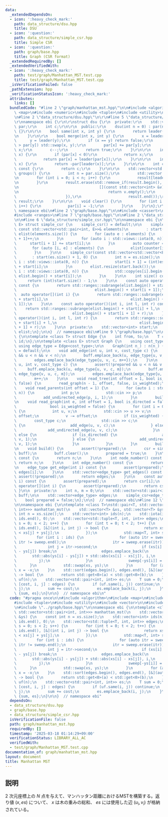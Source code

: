```yaml
---
data:
  _extendedDependsOn:
  - icon: ':heavy_check_mark:'
    path: data_structure/dsu.hpp
    title: DSU
  - icon: ':question:'
    path: data_structure/simple_csr.hpp
    title: Simple CSR
  - icon: ':question:'
    path: graph/base.hpp
    title: Graph (CSR format)
  _extendedRequiredBy: []
  _extendedVerifiedWith:
  - icon: ':heavy_check_mark:'
    path: test/graph/Manhattan_MST.test.cpp
    title: test/graph/Manhattan_MST.test.cpp
  _isVerificationFailed: false
  _pathExtension: hpp
  _verificationStatusIcon: ':heavy_check_mark:'
  attributes:
    links: []
  bundledCode: "#line 2 \"graph/manhattan_mst.hpp\"\n\n#include <algorithm>\n#include\
    \ <map>\n#include <numeric>\n#include <tuple>\n#include <utility>\n#include <vector>\n\
    \n#line 2 \"data_structure/dsu.hpp\"\n\r\n#line 5 \"data_structure/dsu.hpp\"\n\
    \r\nnamespace ebi {\r\n\r\nstruct dsu {\r\n  private:\r\n    std::vector<int>\
    \ par;\r\n    int c;\r\n\r\n  public:\r\n    dsu(int n = 0) : par(n, -1), c(n)\
    \ {}\r\n\r\n    bool same(int x, int y) {\r\n        return leader(x) == leader(y);\r\
    \n    }\r\n\r\n    bool merge(int x, int y) {\r\n        x = leader(x);\r\n  \
    \      y = leader(y);\r\n        if (x == y) return false;\r\n        if (par[x]\
    \ > par[y]) std::swap(x, y);\r\n        par[x] += par[y];\r\n        par[y] =\
    \ x;\r\n        c--;\r\n        return true;\r\n    }\r\n\r\n    int leader(int\
    \ x) {\r\n        if (par[x] < 0)\r\n            return x;\r\n        else\r\n\
    \            return par[x] = leader(par[x]);\r\n    }\r\n\r\n    int size(int\
    \ x) {\r\n        return -par[leader(x)];\r\n    }\r\n\r\n    int count_group()\
    \ const {\r\n        return c;\r\n    }\r\n\r\n    std::vector<std::vector<int>>\
    \ groups() {\r\n        int n = par.size();\r\n        std::vector result(n, std::vector<int>());\r\
    \n        for (int i = 0; i < n; i++) {\r\n            result[leader(i)].emplace_back(i);\r\
    \n        }\r\n        result.erase(std::remove_if(result.begin(), result.end(),\r\
    \n                                    [](const std::vector<int> &v) -> bool {\r\
    \n                                        return v.empty();\r\n              \
    \                      }),\r\n                     result.end());\r\n        return\
    \ result;\r\n    }\r\n\r\n    void clear() {\r\n        for (int i = 0; i < int(par.size());\
    \ i++) {\r\n            par[i] = -1;\r\n        }\r\n    }\r\n};\r\n\r\n}  //\
    \ namespace ebi\n#line 2 \"graph/base.hpp\"\n\n#include <cassert>\n#include <iostream>\n\
    #include <ranges>\n#line 7 \"graph/base.hpp\"\n\n#line 2 \"data_structure/simple_csr.hpp\"\
    \n\n#line 6 \"data_structure/simple_csr.hpp\"\n\nnamespace ebi {\n\ntemplate <class\
    \ E> struct simple_csr {\n    simple_csr() = default;\n\n    simple_csr(int n,\
    \ const std::vector<std::pair<int, E>>& elements)\n        : start(n + 1, 0),\
    \ elist(elements.size()) {\n        for (auto e : elements) {\n            start[e.first\
    \ + 1]++;\n        }\n        for (auto i : std::views::iota(0, n)) {\n      \
    \      start[i + 1] += start[i];\n        }\n        auto counter = start;\n \
    \       for (auto [i, e] : elements) {\n            elist[counter[i]++] = e;\n\
    \        }\n    }\n\n    simple_csr(const std::vector<std::vector<E>>& es)\n \
    \       : start(es.size() + 1, 0) {\n        int n = es.size();\n        for (auto\
    \ i : std::views::iota(0, n)) {\n            start[i + 1] = (int)es[i].size()\
    \ + start[i];\n        }\n        elist.resize(start.back());\n        for (auto\
    \ i : std::views::iota(0, n)) {\n            std::copy(es[i].begin(), es[i].end(),\
    \ elist.begin() + start[i]);\n        }\n    }\n\n    int size() const {\n   \
    \     return (int)start.size() - 1;\n    }\n\n    const auto operator[](int i)\
    \ const {\n        return std::ranges::subrange(elist.begin() + start[i],\n  \
    \                                   elist.begin() + start[i + 1]);\n    }\n  \
    \  auto operator[](int i) {\n        return std::ranges::subrange(elist.begin()\
    \ + start[i],\n                                     elist.begin() + start[i +\
    \ 1]);\n    }\n\n    const auto operator()(int i, int l, int r) const {\n    \
    \    return std::ranges::subrange(elist.begin() + start[i] + l,\n            \
    \                         elist.begin() + start[i + 1] + r);\n    }\n    auto\
    \ operator()(int i, int l, int r) {\n        return std::ranges::subrange(elist.begin()\
    \ + start[i] + l,\n                                     elist.begin() + start[i\
    \ + 1] + r);\n    }\n\n  private:\n    std::vector<int> start;\n    std::vector<E>\
    \ elist;\n};\n\n}  // namespace ebi\n#line 9 \"graph/base.hpp\"\n\nnamespace ebi\
    \ {\n\ntemplate <class T> struct Edge {\n    int from, to;\n    T cost;\n    int\
    \ id;\n};\n\ntemplate <class E> struct Graph {\n    using cost_type = E;\n   \
    \ using edge_type = Edge<cost_type>;\n\n    Graph(int n_) : n(n_) {}\n\n    Graph()\
    \ = default;\n\n    void add_edge(int u, int v, cost_type c) {\n        assert(!prepared\
    \ && u < n && v < n);\n        buff.emplace_back(u, edge_type{u, v, c, m});\n\
    \        edges.emplace_back(edge_type{u, v, c, m++});\n    }\n\n    void add_undirected_edge(int\
    \ u, int v, cost_type c) {\n        assert(!prepared && u < n && v < n);\n   \
    \     buff.emplace_back(u, edge_type{u, v, c, m});\n        buff.emplace_back(v,\
    \ edge_type{v, u, c, m});\n        edges.emplace_back(edge_type{u, v, c, m});\n\
    \        m++;\n    }\n\n    void read_tree(int offset = 1, bool is_weighted =\
    \ false) {\n        read_graph(n - 1, offset, false, is_weighted);\n    }\n\n\
    \    void read_parents(int offset = 1) {\n        for (auto i : std::views::iota(1,\
    \ n)) {\n            int p;\n            std::cin >> p;\n            p -= offset;\n\
    \            add_undirected_edge(p, i, 1);\n        }\n        build();\n    }\n\
    \n    void read_graph(int e, int offset = 1, bool is_directed = false,\n     \
    \               bool is_weighted = false) {\n        for (int i = 0; i < e; i++)\
    \ {\n            int u, v;\n            std::cin >> u >> v;\n            u -=\
    \ offset;\n            v -= offset;\n            if (is_weighted) {\n        \
    \        cost_type c;\n                std::cin >> c;\n                if (is_directed)\
    \ {\n                    add_edge(u, v, c);\n                } else {\n      \
    \              add_undirected_edge(u, v, c);\n                }\n            }\
    \ else {\n                if (is_directed) {\n                    add_edge(u,\
    \ v, 1);\n                } else {\n                    add_undirected_edge(u,\
    \ v, 1);\n                }\n            }\n        }\n        build();\n    }\n\
    \n    void build() {\n        assert(!prepared);\n        csr = simple_csr<edge_type>(n,\
    \ buff);\n        buff.clear();\n        prepared = true;\n    }\n\n    int size()\
    \ const {\n        return n;\n    }\n\n    int node_number() const {\n       \
    \ return n;\n    }\n\n    int edge_number() const {\n        return m;\n    }\n\
    \n    edge_type get_edge(int i) const {\n        assert(prepared);\n        return\
    \ edges[i];\n    }\n\n    std::vector<edge_type> get_edges() const {\n       \
    \ assert(!prepared);\n        return edges;\n    }\n\n    const auto operator[](int\
    \ i) const {\n        assert(prepared);\n        return csr[i];\n    }\n    auto\
    \ operator[](int i) {\n        assert(prepared);\n        return csr[i];\n   \
    \ }\n\n  private:\n    int n, m = 0;\n\n    std::vector<std::pair<int, edge_type>>\
    \ buff;\n\n    std::vector<edge_type> edges;\n    simple_csr<edge_type> csr;\n\
    \    bool prepared = false;\n};\n\n}  // namespace ebi\n#line 12 \"graph/manhattan_mst.hpp\"\
    \n\nnamespace ebi {\n\ntemplate <class T>\nstd::pair<T, std::vector<std::pair<int,\
    \ int>>> manhattan_mst(\n    std::vector<T> &xs, std::vector<T> &ys) {\n    const\
    \ int n = xs.size();\n    std::vector<int> ids(n);\n    std::iota(ids.begin(),\
    \ ids.end(), 0);\n    std::vector<std::tuple<T, int, int>> edges;\n    for (int\
    \ s = 0; s < 2; s++) {\n        for (int t = 0; t < 2; t++) {\n            std::sort(ids.begin(),\
    \ ids.end(), [&](int i, int j) -> bool {\n                return xs[i] + ys[i]\
    \ < xs[j] + ys[j];\n            });\n            std::map<T, int> sweep;\n   \
    \         for (int i : ids) {\n                for (auto itr = sweep.lower_bound(-ys[i]);\
    \ itr != sweep.end();\n                     itr = sweep.erase(itr)) {\n      \
    \              int j = itr->second;\n                    if (xs[i] - xs[j] < ys[i]\
    \ - ys[j]) break;\n                    edges.emplace_back(\n                 \
    \       std::abs(ys[i] - ys[j]) + std::abs(xs[i] - xs[j]), i,\n              \
    \          j);\n                }\n                sweep[-ys[i]] = i;\n      \
    \      }\n            std::swap(xs, ys);\n        }\n        for (auto &x : xs)\
    \ x = -x;\n    }\n    std::sort(edges.begin(), edges.end(), [&](auto a, auto b)\
    \ -> bool {\n        return std::get<0>(a) < std::get<0>(b);\n    });\n    dsu\
    \ uf(n);\n    std::vector<std::pair<int, int>> es;\n    T sum = 0;\n    for (auto\
    \ [cost, i, j] : edges) {\n        if (uf.same(i, j)) continue;\n        uf.merge(i,\
    \ j);\n        sum += cost;\n        es.emplace_back(i, j);\n    }\n    return\
    \ {sum, es};\n}\n\n}  // namespace ebi\n"
  code: "#pragma once\n\n#include <algorithm>\n#include <map>\n#include <numeric>\n\
    #include <tuple>\n#include <utility>\n#include <vector>\n\n#include \"../data_structure/dsu.hpp\"\
    \n#include \"../graph/base.hpp\"\n\nnamespace ebi {\n\ntemplate <class T>\nstd::pair<T,\
    \ std::vector<std::pair<int, int>>> manhattan_mst(\n    std::vector<T> &xs, std::vector<T>\
    \ &ys) {\n    const int n = xs.size();\n    std::vector<int> ids(n);\n    std::iota(ids.begin(),\
    \ ids.end(), 0);\n    std::vector<std::tuple<T, int, int>> edges;\n    for (int\
    \ s = 0; s < 2; s++) {\n        for (int t = 0; t < 2; t++) {\n            std::sort(ids.begin(),\
    \ ids.end(), [&](int i, int j) -> bool {\n                return xs[i] + ys[i]\
    \ < xs[j] + ys[j];\n            });\n            std::map<T, int> sweep;\n   \
    \         for (int i : ids) {\n                for (auto itr = sweep.lower_bound(-ys[i]);\
    \ itr != sweep.end();\n                     itr = sweep.erase(itr)) {\n      \
    \              int j = itr->second;\n                    if (xs[i] - xs[j] < ys[i]\
    \ - ys[j]) break;\n                    edges.emplace_back(\n                 \
    \       std::abs(ys[i] - ys[j]) + std::abs(xs[i] - xs[j]), i,\n              \
    \          j);\n                }\n                sweep[-ys[i]] = i;\n      \
    \      }\n            std::swap(xs, ys);\n        }\n        for (auto &x : xs)\
    \ x = -x;\n    }\n    std::sort(edges.begin(), edges.end(), [&](auto a, auto b)\
    \ -> bool {\n        return std::get<0>(a) < std::get<0>(b);\n    });\n    dsu\
    \ uf(n);\n    std::vector<std::pair<int, int>> es;\n    T sum = 0;\n    for (auto\
    \ [cost, i, j] : edges) {\n        if (uf.same(i, j)) continue;\n        uf.merge(i,\
    \ j);\n        sum += cost;\n        es.emplace_back(i, j);\n    }\n    return\
    \ {sum, es};\n}\n\n}  // namespace ebi"
  dependsOn:
  - data_structure/dsu.hpp
  - graph/base.hpp
  - data_structure/simple_csr.hpp
  isVerificationFile: false
  path: graph/manhattan_mst.hpp
  requiredBy: []
  timestamp: '2025-03-18 01:14:29+09:00'
  verificationStatus: LIBRARY_ALL_AC
  verifiedWith:
  - test/graph/Manhattan_MST.test.cpp
documentation_of: graph/manhattan_mst.hpp
layout: document
title: Manhattan MST
---
```


## 説明

 $2$ 次元座標上の $N$ 点を与えて、マンハッタン距離におけるMSTを構築する。返り値 $(x, es)$ について、 $x$ は木の重みの総和、 $es$ には使用した辺 $(u_i, v_i)$ が格納されている。